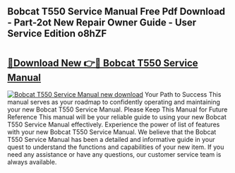 ## Bobcat T550 Service Manual Free Pdf Download - Part-2ot New Repair Owner Guide - User Service Edition o8hZF

# <h2><a href="http://bc36453.oget.top/?id=Bobcat+T550+Service+Manual">🔗Download New 👉🔴 Bobcat T550 Service Manual</a></h2>

[![Bobcat T550 Service Manual new download](https://i.imgur.com/5g1atiW.png)](http://bc36453.oget.top/?id=Bobcat+T550+Service+Manual)
Your Path to Success This manual serves as your roadmap to confidently operating and maintaining your new Bobcat T550 Service Manual. Please Keep This Manual for Future Reference This manual will be your reliable guide to using your new Bobcat T550 Service Manual effectively. Experience the power of list of features with your new Bobcat T550 Service Manual. We believe that the Bobcat T550 Service Manual has been a detailed and informative guide in your quest to understand the functions and capabilities of your new item. If you need any assistance or have any questions, our customer service team is always available.
